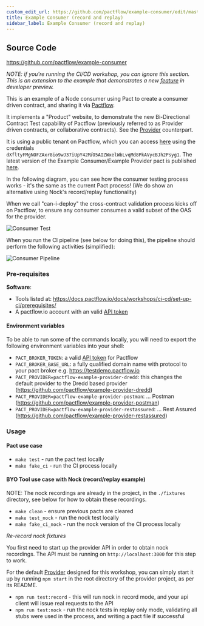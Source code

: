 ```yaml
---
custom_edit_url: https://github.com/pactflow/example-consumer/edit/master/README-bi-directional.md
title: Example Consumer (record and replay)
sidebar_label: Example Consumer (record and replay)
---
```


<!-- This file has been synced from the pactflow/example-consumer repository. Please do not edit it directly. The URL of the source file can be found in the custom_edit_url value above -->

## Source Code

https://github.com/pactflow/example-consumer


_NOTE: if you're running the CI/CD workshop, you can ignore this section. This is an extension to the example that demonstrates a new [feature](https://github.com/pactflow/roadmap/issues/4) in developer preview._

This is an example of a Node consumer using Pact to create a consumer driven contract, and sharing it via [Pactflow](https://pactflow.io).

It implements a "Product" website, to demonstrate the new Bi-Directional Contract Test capability of Pactflow (previously referred to as Provider driven contracts, or collaborative contracts). See the [Provider](https://github.com/pactflow/example-pactflow-example-provider-dredd) counterpart.

It is using a public tenant on Pactflow, which you can access [here](https://test.pact.dius.com.au) using the credentials `dXfltyFMgNOFZAxr8io9wJ37iUpY42M`/`O5AIZWxelWbLvqMd8PkAVycBJh2Psyg1`. The latest version of the Example Consumer/Example Provider pact is published [here](https://test.pact.dius.com.au/pacts/provider/pactflow-example-pactflow-example-provider-dredd/consumer/pactflow-example-consumer/latest).

In the following diagram, you can see how the consumer testing process works - it's the same as the current Pact process! (We do show an alternative using Nock's record/replay functionality)

When we call "can-i-deploy" the cross-contract validation process kicks off on Pactflow, to ensure any consumer consumes a valid subset of the OAS for the provider.

![Consumer Test](https://raw.githubusercontent.com/pactflow/example-consumer/master/docs/consumer-scope.png)

When you run the CI pipeline (see below for doing this), the pipeline should perform the following activities (simplified):

![Consumer Pipeline](https://raw.githubusercontent.com/pactflow/example-consumer/master/docs/consumer-pipeline.png)

### Pre-requisites

**Software**:

* Tools listed at: https://docs.pactflow.io/docs/workshops/ci-cd/set-up-ci/prerequisites/
* A pactflow.io account with an valid [API token](https://docs.pactflow.io/docs/getting-started/#configuring-your-api-token)


#### Environment variables

To be able to run some of the commands locally, you will need to export the following environment variables into your shell:

* `PACT_BROKER_TOKEN`: a valid [API token](https://docs.pactflow.io/docs/getting-started/#configuring-your-api-token) for Pactflow
* `PACT_BROKER_BASE_URL`: a fully qualified domain name with protocol to your pact broker e.g. https://testdemo.pactflow.io
* `PACT_PROVIDER=pactflow-example-provider-dredd`: this changes the default provider to the Dredd based provider (https://github.com/pactflow/example-provider-dredd)
* `PACT_PROVIDER=pactflow-example-provider-postman`: ... Postman (https://github.com/pactflow/example-provider-postman)
* `PACT_PROVIDER=pactflow-example-provider-restassured`: ... Rest Assured (https://github.com/pactflow/example-provider-restassured)
### Usage

#### Pact use case

* `make test` - run the pact test locally
* `make fake_ci` - run the CI process locally

#### BYO Tool use case with Nock (record/replay example)

NOTE: The nock recordings are already in the project, in the `./fixtures` directory, see below for how to obtain these recordings.

* `make clean` - ensure previous pacts are cleared
* `make test_nock` - run the nock test locally
* `make fake_ci_nock` - run the nock version of the CI process locally

*Re-record nock fixtures*

You first need to start up the provider API in order to obtain nock recordings. The API must be running on `http://localhost:3000` for this step to work.

For the default [Provider](https://github.com/pactflow/example-pactflow-example-provider-dredd) designed for this workshop, you can simply start it up by running `npm start` in the root directory of the provider project, as per its README.


* `npm run test:record` - this will run nock in record mode, and your api client will issue real requests to the API
* `npm run test:nock` - run the nock tests in replay only mode, validating all stubs were used in the process, and writing a pact file if successful
